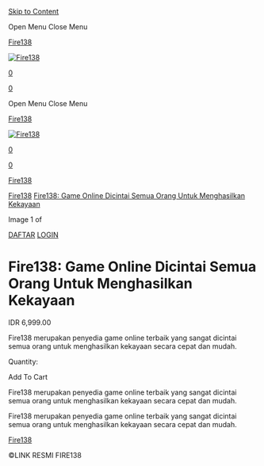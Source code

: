 [Skip to Content](#page)

Open Menu Close Menu

[Fire138](https://charlottesvillecookingschool.com/)

[![Fire138](https://cdn.robotaset.com/assets/tpl/5c8f0d8cee/images/logo.gif?format=1500w)](https://charlottesvillecookingschool.com/)

[0](https://charlottesvillecookingschool.com/cart)

[0](https://charlottesvillecookingschool.com/cart)

Open Menu Close Menu

[Fire138](https://charlottesvillecookingschool.com/)

[![Fire138](https://cdn.robotaset.com/assets/tpl/5c8f0d8cee/images/logo.gif?format=1500w)](https://charlottesvillecookingschool.com/)

[0](https://charlottesvillecookingschool.com/cart)

[0](https://charlottesvillecookingschool.com/cart)

[Fire138](https://charlottesvillecookingschool.com/)

[Fire138](https://charlottesvillecookingschool.com/) [Fire138: Game Online Dicintai Semua Orang Untuk Menghasilkan Kekayaan](https://charlottesvillecookingschool.com/)

 Image 1 of

[DAFTAR](https://bestshort.vip/fi1) [LOGIN](https://bestshort.vip/fi1)

  

Fire138: Game Online Dicintai Semua Orang Untuk Menghasilkan Kekayaan
=====================================================================

IDR 6,999.00

Fire138 merupakan penyedia game online terbaik yang sangat dicintai semua orang untuk menghasilkan kekayaan secara cepat dan mudah.

Quantity:

Add To Cart

Fire138 merupakan penyedia game online terbaik yang sangat dicintai semua orang untuk menghasilkan kekayaan secara cepat dan mudah.

Fire138 merupakan penyedia game online terbaik yang sangat dicintai semua orang untuk menghasilkan kekayaan secara cepat dan mudah.

[Fire138](https://charlottesvillecookingschool.com/)

©LINK RESMI FIRE138
